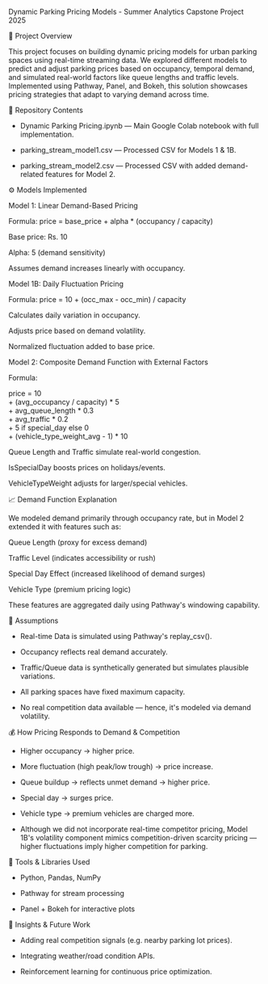 Dynamic Parking Pricing Models - Summer Analytics Capstone Project 2025

📌 Project Overview

This project focuses on building dynamic pricing models for urban parking spaces using real-time streaming data. We explored different models to predict and adjust parking prices based on occupancy, temporal demand, and simulated real-world factors like queue lengths and traffic levels. Implemented using Pathway, Panel, and Bokeh, this solution showcases pricing strategies that adapt to varying demand across time.

📂 Repository Contents

- Dynamic Parking Pricing.ipynb — Main Google Colab notebook with full implementation.

- parking_stream_model1.csv — Processed CSV for Models 1 & 1B.

- parking_stream_model2.csv — Processed CSV with added demand-related features for Model 2.



⚙️ Models Implemented

Model 1: Linear Demand-Based Pricing

Formula: price = base_price + alpha * (occupancy / capacity)

Base price: Rs. 10

Alpha: 5 (demand sensitivity)

Assumes demand increases linearly with occupancy.

Model 1B: Daily Fluctuation Pricing

Formula: price = 10 + (occ_max - occ_min) / capacity

Calculates daily variation in occupancy.

Adjusts price based on demand volatility.

Normalized fluctuation added to base price.

Model 2: Composite Demand Function with External Factors

Formula:

price = 10 \
    + (avg_occupancy / capacity) * 5 \
    + avg_queue_length * 0.3 \
    + avg_traffic * 0.2 \
    + 5 if special_day else 0 \
    + (vehicle_type_weight_avg - 1) * 10

Queue Length and Traffic simulate real-world congestion.

IsSpecialDay boosts prices on holidays/events.

VehicleTypeWeight adjusts for larger/special vehicles.

📈 Demand Function Explanation

We modeled demand primarily through occupancy rate, but in Model 2 extended it with features such as:

Queue Length (proxy for excess demand)

Traffic Level (indicates accessibility or rush)

Special Day Effect (increased likelihood of demand surges)

Vehicle Type (premium pricing logic)

These features are aggregated daily using Pathway's windowing capability.

📎 Assumptions

- Real-time Data is simulated using Pathway's replay_csv().

- Occupancy reflects real demand accurately.

- Traffic/Queue data is synthetically generated but simulates plausible variations.

- All parking spaces have fixed maximum capacity.

- No real competition data available — hence, it's modeled via demand volatility.

💰 How Pricing Responds to Demand & Competition

- Higher occupancy → higher price.

- More fluctuation (high peak/low trough) → price increase.

- Queue buildup → reflects unmet demand → higher price.

- Special day → surges price.

-  Vehicle type → premium vehicles are charged more.

- Although we did not incorporate real-time competitor pricing, Model 1B's volatility component mimics competition-driven scarcity pricing — higher fluctuations imply higher competition for parking.

🔧 Tools & Libraries Used

- Python, Pandas, NumPy

- Pathway for stream processing

- Panel + Bokeh for interactive plots

🧠 Insights & Future Work

- Adding real competition signals (e.g. nearby parking lot prices).

- Integrating weather/road condition APIs.

- Reinforcement learning for continuous price optimization.
